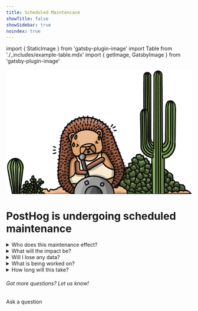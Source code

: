 ```yaml
---
title: Scheduled Maintencace
showTitle: false
showSidebar: true
noindex: true
---
```


import { StaticImage } from 'gatsby-plugin-image'
import Table from './_includes/example-table.mdx'
import { getImage, GatsbyImage } from 'gatsby-plugin-image'

![Builder Hog](./images/service-message/worker-hog.png)
<br />

<h1 className="text-center px-2 pt-4 pb-2 md:px-8 text-3xl md:text-5xl xl:text-6xl relative z-20" style={{ marginTop: "-2rem", marginBottom: "-.5rem" }}>PostHog is undergoing <span className="text-red">scheduled</span> maintenance</h1>

<Hero
    subtitle="We started work at 08:00 CET on 1 Feb 2023. The maintenance is expected to take approximately two hours."
/>

<details> 
  <summary> Who does this maintenance effect? </summary>
This disruption will only impact users on our US Cloud, regardless of where they are in the world. Self-hosted and EU Cloud users are unaffected.
</details>

<details> 
<summary> What will the impact be?</summary>
We expect only temporarily inconvenience. <b>No data or events will be lost</b>. New events and sessions will be delayed and some insights may experience errors until the maintenance is complete. New data and events will become accessible once the maintenance is complete, and PostHog will remain operational and accessible throughout.
</details>

<details> 
<summary> Will I lose any data?</summary>
No. No events or data will be lost. Events during the maintenance period will be delayed, and become accessible once the updates are complete. 
</details>

<details> 
  <summary> What is being worked on? </summary>
Our Infrastructure Team is making some changes which are required to move PostHog's US Cloud to a new database. Specifically, we're migrating our Postgres database from Heroku, to Amazon services. This is part of essential work needed to make sure PostHog remains scalable. Additionally, we expect the new hosting to offer improved performance.
</details>

<details> 
  <summary> How long will this take? </summary>
We started the maintenance work at 08:00 CET (23:00 PST / 02:00 EST / 07:00 GMT) on 1 Feb 2023 and expect it to take no more than two hours. Once the work is complete we will remove the in-app banner and service will return to normal. 
</details>

<div className="centered py-5">
<h6>Got more questions? Let us know!</h6>
<CallToAction type="primary" width="84" to="/questions">
    Ask a question
</CallToAction>
</div>
